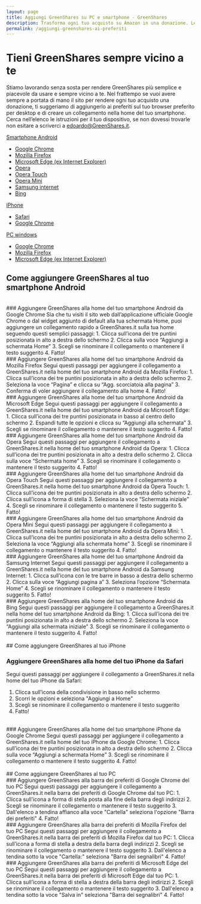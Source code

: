 ```yaml
---
layout: page
title: Aggiungi GreenShares su PC e smartphone - GreenShares
description: Trasforma ogni tuo acquisto su Amazon in una donazione. Leggi la guida e scopri come avere GreenShares sempre vicino a te sia su PC che smartphone.
permalink: /aggiungi-greenshares-ai-preferiti
---
```


# Tieni GreenShares sempre vicino a te
Stiamo lavorando senza sosta per rendere GreenShares più semplice e piacevole da usare e sempre vicino a te.
Nel frattempo se vuoi avere sempre a portata di mano il sito per rendere ogni tuo acquisto una donazione, ti suggeriamo di aggiungerlo ai preferiti sul tuo browser preferito per desktop e di creare un collegamento nella home del tuo smartphone.
Cerca nell’elenco le istruzioni per il tuo dispositivo, se non dovessi trovarle non esitare a scriverci a [edoardo@GreenShares.it](mailto:edoardo@sprintstudio.co).

[Smartphone Android](#android)
- [Google Chrome](#android-chrome)
- [Mozilla Firefox](#android-firefox)
- [Microsoft Edge (ex Internet Explorer)](#android-edge)
- [Opera](#android-opera)
- [Opera Touch](#android-opera-touch)
- [Opera Mini](#android-opera-mini)
- [Samsung internet](#android-samsung-internet)
- [Bing](#android-bing)

[iPhone](#iphone)
- [Safari](#iphone-safari)
- [Google Chrome](#iphone-chrome)

[PC windows](#pc)
- [Google Chrome](#pc-chrome)
- [Mozilla Firefox](#pc-firefox)
- [Microsoft Edge (ex Internet Explorer)](#pc-edge)


<span id="android"></span>
## Come aggiungere GreenShares al tuo smartphone Android
<br>
<span id="android-chrome"></span>
### Aggiungere GreenShares alla home del tuo smartphone Android da Google Chrome
Sia che tu visiti il sito web dall’applicazione ufficiale Google Chrome o dal widget aggiunto di default alla tua schermata Home, puoi aggiungere un collegamento rapido a GreenShares.it sulla tua home seguendo questi semplici passaggi:
1. Clicca sull’icona dei tre puntini posizionata in alto a destra dello schermo
2. Clicca sulla voce “Aggiungi a schermata Home”
3. Scegli se rinominare il collegamento o mantenere il testo suggerito
4. Fatto!

<br>
<span id="android-firefox"></span>
### Aggiungere GreenShares alla home del tuo smartphone Android da Mozilla Firefox
Segui questi passaggi per aggiungere il collegamento a GreenShares.it nella home del tuo smartphone Android da Mozilla Firefox:
1. Clicca sull’icona dei tre puntini posizionata in alto a destra dello schermo
2. Seleziona la voce “Pagina” e clicca su “Agg. scorciatoia alla pagina”
3. Conferma di voler aggiungere il collegamento alla home
4. Fatto!

<br>
<span id="android-edge"></span>
### Aggiungere GreenShares alla home del tuo smartphone Android da Microsoft Edge
Segui questi passaggi per aggiungere il collegamento a GreenShares.it nella home del tuo smartphone Android da Microsoft Edge:
1. Clicca sull’icona dei tre puntini posizionata in basso al centro dello schermo
2. Espandi tutte le opzioni e clicca su “Aggiungi alla schermata”
3. Scegli se rinominare il collegamento o mantenere il testo suggerito
4. Fatto!

<br>
<span id="android-opera"></span>
### Aggiungere GreenShares alla home del tuo smartphone Android da Opera
Segui questi passaggi per aggiungere il collegamento a GreenShares.it nella home del tuo smartphone Android da Opera:
1. Clicca sull’icona dei tre puntini posizionata in alto a destra dello schermo
2. Clicca sulla voce “Schermata home”
3. Scegli se rinominare il collegamento o mantenere il testo suggerito
4. Fatto!

<br>
<span id="android-opera-touch"></span>
### Aggiungere GreenShares alla home del tuo smartphone Android da Opera Touch
Segui questi passaggi per aggiungere il collegamento a GreenShares.it nella home del tuo smartphone Android da Opera Touch:
1. Clicca sull’icona dei tre puntini posizionata in alto a destra dello schermo
2. Clicca sull’icona a forma di stella
3. Seleziona la voce “Schermata iniziale”
4. Scegli se rinominare il collegamento o mantenere il testo suggerito
5. Fatto!

<br>
<span id="android-opera-mini"></span>
### Aggiungere GreenShares alla home del tuo smartphone Android da Opera Mini
Segui questi passaggi per aggiungere il collegamento a GreenShares.it nella home del tuo smartphone Android da Opera Mini:
1. Clicca sull’icona dei tre puntini posizionata in alto a destra dello schermo
2. Seleziona la voce “Aggiungi alla schermata home”
3. Scegli se rinominare il collegamento o mantenere il testo suggerito
4. Fatto!

<br>
<span id="android-samsung-internet"></span>
### Aggiungere GreenShares alla home del tuo smartphone Android da Samsung Internet
Segui questi passaggi per aggiungere il collegamento a GreenShares.it nella home del tuo smartphone Android da Samsung Internet:
1. Clicca sull’icona con le tre barre in basso a destra dello schermo
2. Clicca sulla voce “Aggiungi pagina a”
3. Seleziona l’opzione “Schermata Home”
4. Scegli se rinominare il collegamento o mantenere il testo suggerito
5. Fatto!

<br>
<span id="android-bing"></span>
### Aggiungere GreenShares alla home del tuo smartphone Android da Bing
Segui questi passaggi per aggiungere il collegamento a GreenShares.it nella home del tuo smartphone Android da Bing:
1. Clicca sull’icona dei tre puntini posizionata in alto a destra dello schermo
2. Seleziona la voce “Aggiungi alla schermata iniziale”
3. Scegli se rinominare il collegamento o mantenere il testo suggerito
4. Fatto!

<br>
<br>
<span id="iphone"></span>
## Come aggiungere GreenShares al tuo iPhone
<br>

<span id="iphone-safari"></span>
### Aggiungere GreenShares alla home del tuo iPhone da Safari
Segui questi passaggi per aggiungere il collegamento a GreenShares.it nella home del tuo iPhone da Safari:
1. Clicca sull’icona della condivisione in basso nello schermo
2. Scorri le opzioni e seleziona "Aggiungi a Home"
3. Scegli se rinominare il collegamento o mantenere il testo suggerito
4. Fatto!

<br>
<span id="iphone-chrome"></span>
### Aggiungere GreenShares alla home del tuo smartphone iPhone da Google Chrome
Segui questi passaggi per aggiungere il collegamento a GreenShares.it nella home del tuo iPhone da Google Chrome:
1. Clicca sull’icona dei tre puntini posizionata in alto a destra dello schermo
2. Clicca sulla voce “Aggiungi a schermata Home”
3. Scegli se rinominare il collegamento o mantenere il testo suggerito
4. Fatto!

<br>
<br>
<span id="pc"></span>
## Come aggiungere GreenShares al tuo PC
<br>
<span id="pc-chrome"></span>
### Aggiungere GreenShares alla barra dei preferiti di Google Chrome del tuo PC
Segui questi passaggi per aggiungere il collegamento a GreenShares.it nella barra dei preferiti di Google Chrome dal tuo PC:
1. Clicca sull’icona a forma di stella posta alla fine della barra degli indirizzi
2. Scegli se rinominare il collegamento o mantenere il testo suggerito
3. Dall'elenco a tendina affianco alla voce "Cartella" seleziona l'opzione "Barra dei preferiti"
4. Fatto!

<br>
<span id="pc-firefox"></span>
### Aggiungere GreenShares alla barra dei preferiti di Mozilla Firefox del tuo PC
Segui questi passaggi per aggiungere il collegamento a GreenShares.it nella barra dei preferiti di Mozilla Firefox dal tuo PC:
1. Clicca sull’icona a forma di stella a destra della barra degli indirizzi
2. Scegli se rinominare il collegamento o mantenere il testo suggerito
3. Dall'elenco a tendina sotto la voce "Cartella:" seleziona "Barra dei segnalibri"
4. Fatto!

<br>
<span id="pc-edge"></span>
### Aggiungere GreenShares alla barra dei preferiti di Microsoft Edge del tuo PC
Segui questi passaggi per aggiungere il collegamento a GreenShares.it nella barra dei preferiti di Microsoft Edge dal tuo PC:
1. Clicca sull’icona a forma di stella a destra della barra degli indirizzi
2. Scegli se rinominare il collegamento o mantenere il testo suggerito
3. Dall'elenco a tendina sotto la voce "Salva in" seleziona "Barra dei segnalibri"
4. Fatto!

